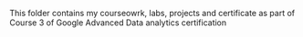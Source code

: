 This folder contains my courseowrk, labs, projects and certificate as part of Course 3 of Google Advanced Data analytics certification
